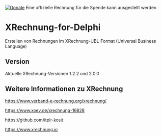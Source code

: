 [![Donate](https://img.shields.io/badge/Donate-PayPal-green.svg)](https://www.paypal.com/cgi-bin/webscr?cmd=_s-xclick&hosted_button_id=5V8N3XFTU495G) Eine offizielle Rechnung für die Spende kann ausgestellt werden.

# XRechnung-for-Delphi

Erstellen von Rechnungen im XRechnung-UBL-Format (Universal Business Language)

## Version

Aktuelle XRechnung-Versionen 1.2.2 und 2.0.0

## Weitere Informationen zu XRechnung

https://www.verband-e-rechnung.org/xrechnung/

https://www.xoev.de/xrechnung-16828

https://github.com/itplr-kosit

https://www.xrechnung.io
